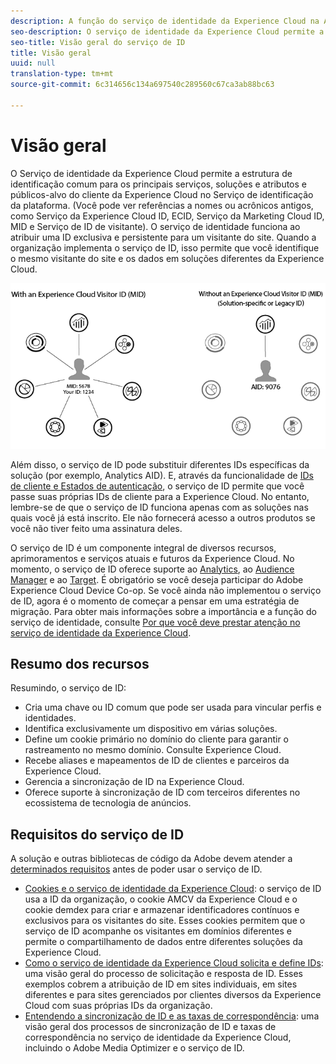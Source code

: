 ```yaml
---
description: A função do serviço de identidade da Experience Cloud na Adobe Experience Cloud.
seo-description: O serviço de identidade da Experience Cloud permite a estrutura de identificação comum para os serviços, as soluções e os atributos e públicos-alvo do cliente da Experience Cloud.
seo-title: Visão geral do serviço de ID
title: Visão geral
uuid: null
translation-type: tm+mt
source-git-commit: 6c314656c134a697540c289560c67ca3ab88bc63

---
```



# Visão geral

O Serviço de identidade da Experience Cloud permite a estrutura de identificação comum para os principais serviços, soluções e atributos e públicos-alvo do cliente da Experience Cloud no Serviço de identificação da plataforma. (Você pode ver referências a nomes ou acrônicos antigos, como Serviço da Experience Cloud ID, ECID, Serviço da Marketing Cloud ID, MID e Serviço de ID de visitante). O serviço de identidade funciona ao atribuir uma ID exclusiva e persistente para um visitante do site. Quando a organização implementa o serviço de ID, isso permite que você identifique o mesmo visitante do site e os dados em soluções diferentes da Experience Cloud.

![](assets/ecid.png)

Além disso, o serviço de ID pode substituir diferentes IDs específicas da solução (por exemplo, Analytics AID). E, através da funcionalidade de [IDs de cliente e Estados de autenticação](/help/reference/authenticated-state.md), o serviço de ID permite que você passe suas próprias IDs de cliente para a Experience Cloud. No entanto, lembre-se de que o serviço de ID funciona apenas com as soluções nas quais você já está inscrito. Ele não fornecerá acesso a outros produtos se você não tiver feito uma assinatura deles.

O serviço de ID é um componente integral de diversos recursos, aprimoramentos e serviços atuais e futuros da Experience Cloud. No momento, o serviço de ID oferece suporte ao [Analytics](http://www.adobe.com/marketing-cloud/web-analytics.html), ao [Audience Manager](http://www.adobe.com/marketing-cloud/data-management-platform.html) e ao [Target](http://www.adobe.com/marketing-cloud/testing-targeting.html). É obrigatório se você deseja participar do Adobe Experience Cloud Device Co-op. Se você ainda não implementou o serviço de ID, agora é o momento de começar a pensar em uma estratégia de migração. Para obter mais informações sobre a importância e a função do serviço de identidade, consulte [Por que você deve prestar atenção no serviço de identidade da Experience Cloud](http://blogs.adobe.com/digitalmarketing/analytics/why-new-adobe-marketing-cloud-id-service-should-be-on-your-radar/).

## Resumo dos recursos

Resumindo, o serviço de ID:

* Cria uma chave ou ID comum que pode ser usada para vincular perfis e identidades.
* Identifica exclusivamente um dispositivo em várias soluções.
* Define um cookie primário no domínio do cliente para garantir o rastreamento no mesmo domínio. Consulte Experience Cloud.
* Recebe aliases e mapeamentos de ID de clientes e parceiros da Experience Cloud.
* Gerencia a sincronização de ID na Experience Cloud.
* Oferece suporte à sincronização de ID com terceiros diferentes no ecossistema de tecnologia de anúncios.

## Requisitos do serviço de ID

A solução e outras bibliotecas de código da Adobe devem atender a [determinados requisitos](/help/reference/requirements.md) antes de poder usar o serviço de ID.

* [Cookies e o serviço de identidade da Experience Cloud](cookies.md): o serviço de ID usa a ID da organização, o cookie AMCV da Experience Cloud e o cookie demdex para criar e armazenar identificadores contínuos e exclusivos para os visitantes do site. Esses cookies permitem que o serviço de ID acompanhe os visitantes em domínios diferentes e permite o compartilhamento de dados entre diferentes soluções da Experience Cloud.
* [Como o serviço de identidade da Experience Cloud solicita e define IDs](id-request.md): uma visão geral do processo de solicitação e resposta de ID. Esses exemplos cobrem a atribuição de ID em sites individuais, em sites diferentes e para sites gerenciados por clientes diversos da Experience Cloud com suas próprias IDs da organização.
* [Entendendo a sincronização de ID e as taxas de correspondência](match-rates.md): uma visão geral dos processos de sincronização de ID e taxas de correspondência no serviço de identidade da Experience Cloud, incluindo o Adobe Media Optimizer e o serviço de ID.